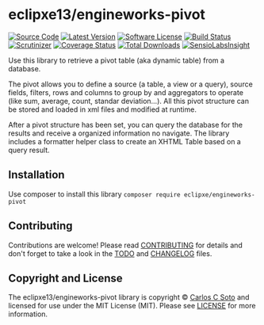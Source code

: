 # eclipxe13/engineworks-pivot

[![Source Code][badge-source]][source]
[![Latest Version][badge-release]][release]
[![Software License][badge-license]][license]
[![Build Status][badge-build]][build]
[![Scrutinizer][badge-quality]][quality]
[![Coverage Status][badge-coverage]][coverage]
[![Total Downloads][badge-downloads]][downloads]
[![SensioLabsInsight][badge-sensiolabs]][sensiolabs]

Use this library to retrieve a pivot table (aka dynamic table) from a database.

The pivot allows you to define a source (a table, a view or a query), source fields, filters, rows and columns
to group by and aggregators to operate (like sum, average, count, standar deviation...).
All this pivot structure can be stored and loaded in xml files and modified at runtime.

After a pivot structure has been set, you can query the database for the results and receive a organized information
no navigate. The library includes a formatter helper class to create an XHTML Table based on a query result.

## Installation

Use composer to install this library `composer require eclipxe/engineworks-pivot`

## Contributing

Contributions are welcome! Please read [CONTRIBUTING][] for details
and don't forget to take a look in the [TODO][] and [CHANGELOG][] files.

## Copyright and License

The eclipxe13/engineworks-pivot library is copyright © [Carlos C Soto](https://eclipxe.com.mx/)
and licensed for use under the MIT License (MIT). Please see [LICENSE][] for more information.

[contributing]: https://github.com/eclipxe13/engineworks-pivot/blob/master/CONTRIBUTING.md
[changelog]: https://github.com/eclipxe13/engineworks-pivot/blob/master/CHANGELOG.md
[todo]: https://github.com/eclipxe13/engineworks-pivot/blob/master/TODO.md

[source]: https://github.com/eclipxe13/engineworks-pivot
[release]: https://github.com/eclipxe13/engineworks-pivot/releases
[license]: https://github.com/eclipxe13/engineworks-pivot/blob/master/LICENSE
[build]: https://travis-ci.org/eclipxe13/engineworks-pivot?branch=master
[quality]: https://scrutinizer-ci.com/g/eclipxe13/engineworks-pivot/?branch=master
[sensiolabs]: https://insight.sensiolabs.com/projects/4b37e632-0a61-4e6c-940b-9bf0ad906e27
[coverage]: https://scrutinizer-ci.com/g/eclipxe13/engineworks-pivot/code-structure/master
[downloads]: https://packagist.org/packages/eclipxe/engineworks-pivot

[badge-source]: http://img.shields.io/badge/source-eclipxe13/engineworks--templates-blue.svg?style=flat-square
[badge-release]: https://img.shields.io/github/release/eclipxe13/engineworks-pivot.svg?style=flat-square
[badge-license]: https://img.shields.io/badge/license-MIT-brightgreen.svg?style=flat-square
[badge-build]: https://img.shields.io/travis/eclipxe13/engineworks-pivot/master.svg?style=flat-square
[badge-quality]: https://img.shields.io/scrutinizer/g/eclipxe13/engineworks-pivot/master.svg?style=flat-square
[badge-sensiolabs]: https://insight.sensiolabs.com/projects/4b37e632-0a61-4e6c-940b-9bf0ad906e27/mini.png
[badge-coverage]: https://img.shields.io/scrutinizer/coverage/g/eclipxe13/engineworks-pivot/master.svg?style=flat-square
[badge-downloads]: https://img.shields.io/packagist/dt/eclipxe/engineworks-pivot.svg?style=flat-square
